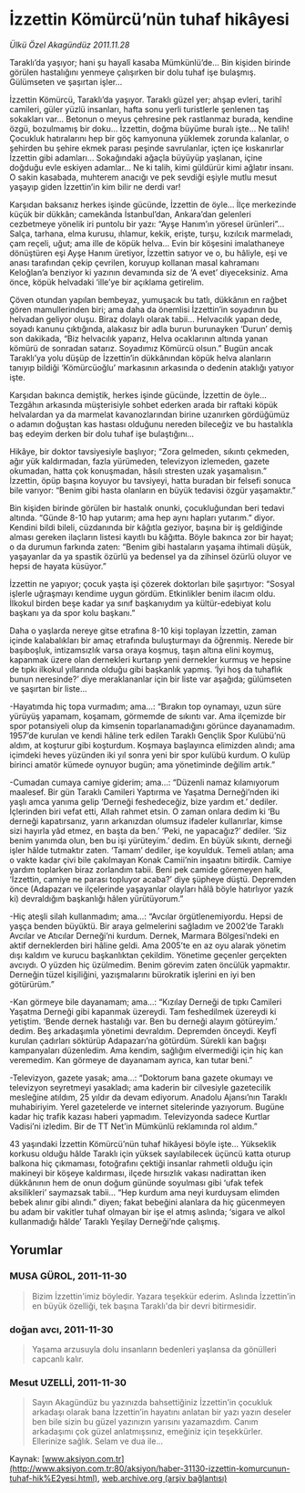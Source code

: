 # İzzettin Kömürcü’nün tuhaf hikâyesi

*Ülkü Özel Akagündüz 2011.11.28*

<font class="agenda2NewsSpot">
 Taraklı’da yaşıyor; hani şu hayalî kasaba Mümkünlü’de… Bin kişiden birinde görülen hastalığını yenmeye çalışırken bir dolu tuhaf işe bulaşmış. Gülümseten ve şaşırtan işler…
</font>
<font class="newsDetail">
 <p>
 </p>
 <p>
 </p>
 <p class="MsoNormal">
  İzzettin Kömürcü, Taraklı’da yaşıyor. Taraklı güzel yer; ahşap evleri, tarihî camileri, güler yüzlü insanları, hafta sonu yerli turistlerle şenlenen taş sokakları var… Betonun o meyus çehresine pek rastlanmaz burada, kendine özgü, bozulmamış bir doku… İzzettin, doğma büyüme buralı işte… Ne talih! Çocukluk hatıralarını hep bir göç kamyonuna yüklemek zorunda kalanlar, o şehirden bu şehire ekmek parası peşinde savrulanlar, içten içe kıskanırlar İzzettin gibi adamları… Sokağındaki ağaçla büyüyüp yaşlanan, içine doğduğu evle eskiyen adamlar… Ne ki talih, kimi güldürür kimi ağlatır insanı. O sakin kasabada, muhterem anacığı ve pek sevdiği eşiyle mutlu mesut yaşayıp giden İzzettin’in kim bilir ne derdi var!
  <span>
  </span>
 </p>
 <p>
 </p>
 <p class="MsoNormal">
  Karşıdan baksanız herkes işinde gücünde, İzzettin de öyle… İlçe merkezinde küçük bir dükkân; camekânda İstanbul’dan, Ankara’dan gelenleri cezbetmeye yönelik iri puntolu bir yazı: “Ayşe Hanım’ın yöresel
  <span>
  </span>
  ürünleri”…
  <span>
  </span>
  Salça, tarhana, elma kurusu, ıhlamur, kekik, erişte, turşu, kızılcık marmeladı, çam reçeli, uğut; ama ille de köpük helva… Evin bir köşesini imalathaneye dönüştüren eşi Ayşe Hanım üretiyor, İzzettin satıyor ve o, bu hâliyle, eşi ve anası tarafından çekip çevrilen, koruyup kollanan masal kahramanı Keloğlan’a benziyor ki yazının devamında siz de ‘A evet’ diyeceksiniz. Ama önce, köpük helvadaki ‘ille’ye bir açıklama getirelim.
 </p>
 <p>
 </p>
 <p class="MsoNormal">
  Çöven otundan yapılan bembeyaz, yumuşacık bu tatlı, dükkânın en rağbet gören mamullerinden biri; ama daha da önemlisi İzzettin’in soyadının bu helvadan geliyor oluşu. Biraz dolaylı olarak tabii… Helvacılık yapan dede, soyadı kanunu çıktığında, alakasız bir adla burun burunayken ‘Durun’ demiş son dakikada, “Biz helvacılık yaparız, Helva ocaklarının altında yanan kömürü de sonradan satarız. Soyadımız Kömürcü olsun.” Bugün ancak Taraklı’ya yolu düşüp de İzzettin’in dükkânından köpük helva alanların tanıyıp bildiği ‘Kömürcüoğlu’ markasının arkasında o dedenin ataklığı yatıyor işte.
 </p>
 <p>
 </p>
 <p class="MsoNormal">
  Karşıdan bakınca demiştik, herkes işinde gücünde, İzzettin de öyle… Tezgâhın arkasında müşterisiyle sohbet ederken arada bir raftaki köpük helvalardan ya da marmelat kavanozlarından birine uzanırken gördüğümüz o adamın doğuştan kas hastası olduğunu nereden bileceğiz ve bu hastalıkla baş edeyim derken bir dolu tuhaf işe bulaştığını…
 </p>
 <p>
 </p>
 <p class="MsoNormal">
  Hikâye, bir doktor tavsiyesiyle başlıyor; “Zora gelmeden, sıkıntı çekmeden, ağır yük kaldırmadan, fazla yürümeden, televizyon izlemeden, gazete okumadan, hatta çok konuşmadan, hâsılı stresten uzak yaşamalısın.” İzzettin, öpüp başına koyuyor bu tavsiyeyi, hatta buradan bir felsefi sonuca bile varıyor: “Benim gibi hasta olanların en büyük tedavisi özgür yaşamaktır.”
 </p>
 <p>
 </p>
 <p class="MsoNormal">
  Bin kişiden birinde görülen bir hastalık onunki, çocukluğundan beri tedavi altında. “Günde 8-10 hap yutarım; ama hep aynı hapları yutarım.” diyor. Kendini bildi bileli, cüzdanında bir kâğıtla geziyor, başına bir iş geldiğinde alması gereken ilaçların listesi kayıtlı bu kâğıtta. Böyle bakınca zor bir hayat; o da durumun farkında zaten: “Benim gibi hastaların yaşama ihtimali düşük, yaşayanlar da ya spastik özürlü ya bedensel ya da zihinsel özürlü oluyor ve hepsi de hayata küsüyor.”
 </p>
 <p>
 </p>
 <p class="MsoNormal">
  İzzettin ne yapıyor; çocuk yaşta işi çözerek doktorları bile şaşırtıyor: “Sosyal işlerle uğraşmayı kendime uygun gördüm. Etkinlikler benim ilacım oldu. İlkokul birden beşe kadar ya sınıf başkanıydım ya kültür-edebiyat kolu başkanı ya da spor kolu başkanı.”
 </p>
 <p>
 </p>
 <p class="MsoNormal">
  Daha o yaşlarda nereye gitse etrafına 8-10 kişi toplayan İzzettin, zaman içinde kalabalıkları bir amaç etrafında buluşturmayı da öğrenmiş. Nerede bir başıboşluk, intizamsızlık varsa oraya koşmuş, taşın altına elini koymuş, kapanmak üzere olan dernekleri kurtarıp yeni dernekler kurmuş ve hepsine de tıpkı ilkokul yıllarında olduğu gibi başkanlık yapmış. ‘İyi hoş da tuhaflık bunun neresinde?’ diye meraklananlar için bir liste var aşağıda; gülümseten ve şaşırtan bir liste…
 </p>
 <p>
 </p>
 <p class="MsoNormal">
  -Hayatımda hiç topa vurmadım; ama…: “Bırakın top oynamayı, uzun süre yürüyüş yapamam, koşamam, görmemde de sıkıntı var. Ama ilçemizde bir spor potansiyeli olup da kimsenin toparlanamadığını görünce dayanamadım. 1957’de kurulan ve kendi hâline terk edilen Taraklı Gençlik Spor Kulübü’nü aldım, at koşturur gibi koşturdum. Koşmaya başlayınca elimizden alındı; ama içimdeki heves yüzünden iki yıl sonra yeni bir spor kulübü kurdum. O kulüp birinci amatör kümede oynuyor bugün; ama yönetiminde değilim artık.”
 </p>
 <p>
 </p>
 <p class="MsoNormal">
  -Cumadan cumaya camiye giderim; ama…: “Düzenli namaz kılamıyorum maalesef. Bir gün Taraklı Camileri Yaptırma ve Yaşatma Derneği’nden iki yaşlı amca yanıma gelip ‘Derneği feshedeceğiz, bize yardım et.’ dediler. İçlerinden biri vefat etti, Allah rahmet etsin. O zaman onlara dedim ki ‘Bu derneği kapatırsanız, yarın arkanızdan olumsuz ifadeler kullanırlar, kimse sizi hayırla yâd etmez, en başta da ben.’ ‘Peki, ne yapacağız?’ dediler. ‘Siz benim yanımda olun, ben bu işi yürüteyim.’ dedim. En büyük sıkıntı, derneği işler hâlde tutmaktır zaten. ‘Tamam’ dediler, işe koyulduk. Temeli atılan; ama o vakte kadar çivi bile çakılmayan Konak Camii’nin inşaatını bitirdik. Camiye yardım toplarken biraz zorlandım tabii. Beni pek camide göremeyen halk, ‘İzzettin, camiye ne parası topluyor acaba?’ diye şüpheye düştü. Depremden önce (Adapazarı ve ilçelerinde yaşayanlar olayları hâlâ böyle hatırlıyor yazık ki) devraldığım başkanlığı hâlen yürütüyorum.”
 </p>
 <p>
 </p>
 <p class="MsoNormal">
  -Hiç ateşli silah kullanmadım; ama…: “Avcılar örgütlenemiyordu. Hepsi de yaşça benden büyüktü. Bir araya gelmelerini sağladım ve 2002’de Taraklı Avcılar ve Atıcılar Derneği’ni kurdum. Dernek, Marmara Bölgesi’ndeki en aktif derneklerden biri hâline geldi. Ama 2005’te en az oyu alarak yönetim dışı kaldım ve kurucu başkanlıktan çekildim. Yönetime geçenler gerçekten avcıydı. O yüzden hiç üzülmedim. Benim görevim zaten öncülük yapmaktır. Derneğin tüzel kişiliğini, yazışmalarını bürokratik işlerini en iyi ben götürürüm.”
 </p>
 <p>
 </p>
 <p class="MsoNormal">
  -Kan görmeye bile dayanamam; ama…: “Kızılay Derneği de tıpkı Camileri Yaşatma Derneği gibi kapanmak üzereydi. Tam feshedilmek üzereydi ki yetiştim. ‘Bende dernek hastalığı var. Ben bu derneği alayım götüreyim.’ dedim. Beş arkadaşımla yönetimi devraldım. Depremden önceydi. Keyfî kurulan çadırları söktürüp Adapazarı’na götürdüm. Sürekli kan bağışı kampanyaları düzenledim. Ama kendim, sağlığım elvermediği için hiç kan veremedim. Kan görmeye de dayanamam ayrıca, kan tutar beni.”
 </p>
 <p>
 </p>
 <p class="MsoNormal">
  -Televizyon, gazete yasak; ama…: “Doktorum bana gazete okumayı ve televizyon seyretmeyi yasakladı; ama kaderin bir cilvesiyle gazetecilik mesleğine atıldım, 25 yıldır da devam ediyorum. Anadolu Ajansı’nın Taraklı muhabiriyim. Yerel gazetelerde ve internet sitelerinde yazıyorum. Bugüne kadar hiç trafik kazası haberi yapmadım. Televizyonda sadece Kurtlar Vadisi’ni izledim. Bir de TT Net’in Mümkünlü reklamında rol aldım.”
 </p>
 <p>
 </p>
 <p class="MsoNormal">
  43 yaşındaki İzzettin Kömürcü’nün tuhaf hikâyesi böyle işte… Yükseklik korkusu olduğu hâlde Taraklı için yüksek sayılabilecek üçüncü katta oturup balkona hiç çıkmaması, fotoğrafını çektiği insanlar rahmetli olduğu için makineyi bir köşeye kaldırması, ilçede hırsızlık vakası nadirattan iken dükkânının hem de onun doğum gününde soyulması gibi ‘ufak tefek aksilikleri’ saymazsak tabii… “Hep kurdum ama neyi kurduysam elimden bebek alınır gibi alındı.” diyen; fakat bebeğini alanlara da hiç gücenmeyen bu adam bir vakitler tuhaf olmayan bir işe el atmış aslında; ‘sigara ve alkol kullanmadığı hâlde’ Taraklı Yeşilay Derneği’nde çalışmış.
 </p>
 <p>
 </p>
</font>

## Yorumlar

### MUSA GÜROL, 2011-11-30
> Bizim İzzettin'imiz böyledir. Yazara teşekkür ederim. Aslında İzzettin’in en büyük özelliği, tek başına Taraklı'da bir devri bitirmesidir.

### doğan avcı, 2011-11-30
> Yaşama arzusuyla dolu insanların bedenleri yaşlansa da gönülleri capcanlı kalır. 

### Mesut  UZELLİ, 2011-11-30
> Sayın Akagündüz bu yazınızda bahsettiğiniz İzzettin'in çocukluk arkadaşı olarak bana İzzettin’in hayatını anlatan bir yazı yazın deseler ben bile sizin bu güzel yazınızın yarısını yazamazdım. Canım arkadaşımı çok güzel anlatmışsınız, emeğiniz için teşekkürler. Ellerinize sağlık. Selam ve dua ile...

Kaynak: [www.aksiyon.com.tr](http://www.aksiyon.com.tr:80/aksiyon/haber-31130-izzettin-komurcunun-tuhaf-hik%E2yesi.html), [web.archive.org (arşiv bağlantısı)](http://web.archive.org/web/20120102212452/http://www.aksiyon.com.tr:80/aksiyon/haber-31130-izzettin-komurcunun-tuhaf-hik%E2yesi.html)
